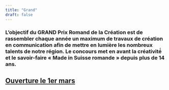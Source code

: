```yaml
---
title: "Grand"
draft: false
---
```


### L’objectif du GRAND Prix Romand de la Création est de rassembler chaque année un maximum de travaux de création en communication afin de mettre en lumière les nombreux talents de notre région. Le concours met en avant la créativité́ et le savoir-faire « Made in Suisse romande » depuis plus de 14 ans. 
## [Ouverture le 1er mars](https://www.instagram.com/associationgrand/)
